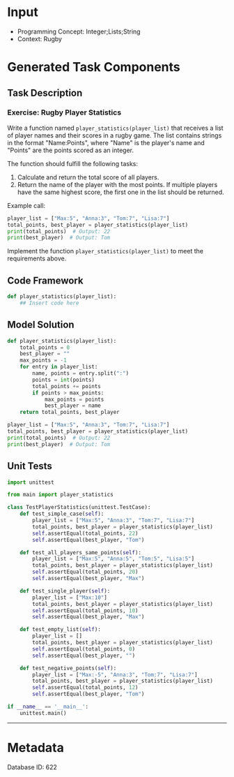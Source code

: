 # Input
- Programming Concept: Integer;Lists;String
- Context: Rugby

# Generated Task Components
## Task Description
### Exercise: Rugby Player Statistics

Write a function named `player_statistics(player_list)` that receives a list of player names and their scores in a rugby game. The list contains strings in the format "Name:Points", where "Name" is the player's name and "Points" are the points scored as an integer.

The function should fulfill the following tasks:
1. Calculate and return the total score of all players.
2. Return the name of the player with the most points. If multiple players have the same highest score, the first one in the list should be returned.

Example call:
```python
player_list = ["Max:5", "Anna:3", "Tom:7", "Lisa:7"]
total_points, best_player = player_statistics(player_list)
print(total_points)  # Output: 22
print(best_player)  # Output: Tom
```

Implement the function `player_statistics(player_list)` to meet the requirements above.

## Code Framework
```python
def player_statistics(player_list):
    ## Insert code here
```

## Model Solution
```python
def player_statistics(player_list):
    total_points = 0
    best_player = ""
    max_points = -1
    for entry in player_list:
        name, points = entry.split(":")
        points = int(points)
        total_points += points
        if points > max_points:
            max_points = points
            best_player = name
    return total_points, best_player

player_list = ["Max:5", "Anna:3", "Tom:7", "Lisa:7"]
total_points, best_player = player_statistics(player_list)
print(total_points)  # Output: 22
print(best_player)  # Output: Tom
```

## Unit Tests
```python
import unittest

from main import player_statistics

class TestPlayerStatistics(unittest.TestCase):
    def test_simple_case(self):
        player_list = ["Max:5", "Anna:3", "Tom:7", "Lisa:7"]
        total_points, best_player = player_statistics(player_list)
        self.assertEqual(total_points, 22)
        self.assertEqual(best_player, "Tom")

    def test_all_players_same_points(self):
        player_list = ["Max:5", "Anna:5", "Tom:5", "Lisa:5"]
        total_points, best_player = player_statistics(player_list)
        self.assertEqual(total_points, 20)
        self.assertEqual(best_player, "Max")

    def test_single_player(self):
        player_list = ["Max:10"]
        total_points, best_player = player_statistics(player_list)
        self.assertEqual(total_points, 10)
        self.assertEqual(best_player, "Max")

    def test_empty_list(self):
        player_list = []
        total_points, best_player = player_statistics(player_list)
        self.assertEqual(total_points, 0)
        self.assertEqual(best_player, "")

    def test_negative_points(self):
        player_list = ["Max:-5", "Anna:3", "Tom:7", "Lisa:7"]
        total_points, best_player = player_statistics(player_list)
        self.assertEqual(total_points, 12)
        self.assertEqual(best_player, "Tom")

if __name__ == '__main__':
    unittest.main()
```
___
# Metadata
Database ID: 622
